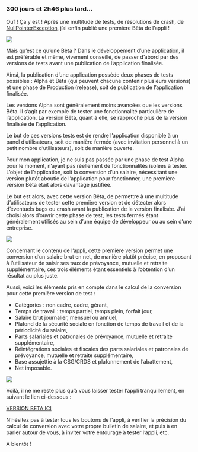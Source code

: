 ---
---
### 300 jours et 2h46 plus tard...


Ouf ! Ça y est ! Après une multitude de tests, de résolutions de crash, de <a href="https://stackoverflow.com/questions/218384/what-is-a-nullpointerexception-and-how-do-i-fix-it" >NullPointerException</a>, j’ai enfin publié une première Bêta de l’appli !

<img src = "https://media.giphy.com/media/l3V0wkQ2KKcAeW8Cs/giphy.gif"/>

Mais qu’est ce qu’une <span class="highlight-span">Bêta</span> ? Dans le développement d’une application, il est préférable et même, vivement conseillé, de passer d’abord par des versions de tests avant une publication de l’application finalisée.

Ainsi, la publication d’une application possède deux phases de tests possibles : <span class="highlight-span">Alpha</span> et <span class="highlight-span">Bêta</span> (qui peuvent chacune contenir plusieurs versions) et une phase de <span class="highlight-span">Production</span> (release), soit de publication de l’application finalisée.

Les versions Alpha sont généralement moins avancées que les versions Bêta. Il s’agit par exemple de tester une fonctionnalité particulière de l’application. La version Bêta, quant à elle, se rapproche plus de la version finalisée de l’application.

Le but de ces versions tests est de rendre l’application disponible à un <span class="highlight-span">panel d’utilisateurs</span>, soit de manière fermée (avec invitation personnel à un petit nombre d’utilisateurs), soit de manière ouverte.

Pour mon application, je ne suis pas passée par une phase de test Alpha pour le moment, n’ayant pas réellement de fonctionnalités isolées à tester. L’objet de l’application, soit la conversion d’un salaire, nécessitant une version plutôt aboutie de l’application pour fonctionner, une première version Bêta était alors davantage justifiée.

Le but est alors, avec cette version Bêta, de permettre à une multitude d’utilisateurs de tester cette première version et de détecter alors d’éventuels <span class="highlight-span">bugs ou crash</span> avant la publication de la version finalisée. J’ai choisi alors d’ouvrir cette phase de test, les tests fermés étant généralement utilisés au sein d’une équipe de développeur ou au sein d’une entreprise.

<img src = "https://media.giphy.com/media/NWg7M1VlT101W/giphy.gif"/>

Concernant le contenu de l’appli, cette première version permet une <span class="highlight-span">conversion d’un salaire brut en net</span>, de manière plutôt précise, en proposant à l’utilisateur de saisir ses taux de prévoyance, mutuelle et retraite supplémentaire, ces trois éléments étant essentiels à l’obtention d’un résultat au plus juste.

Aussi, voici les éléments pris en compte dans le calcul de la conversion pour cette première version de test :

-	Catégories : non cadre, cadre, gérant,
-	Temps de travail : temps partiel, temps plein, forfait jour,
-	Salaire brut journalier, mensuel ou annuel,
-	Plafond de la sécurité sociale en fonction de temps de travail et de la périodicité du salaire,
-	Parts salariales et patronales de prévoyance, mutuelle et retraite supplémentaire,
-	Réintégrations sociales et fiscales des parts salariales et patronales de prévoyance, mutuelle et retraite supplémentaire,
-	Base assujettie à la CSG/CRDS et plafonnement de l’abattement,
-	Net imposable.

<img src = "https://media.giphy.com/media/AXorq76Tg3Vte/giphy.gif"/>

Voilà, il ne me reste plus qu’à vous laisser tester l’appli tranquillement, en suivant le lien ci-dessous : 

<a href="https://play.google.com/apps/testing/brutanet.salaire.italikdesign.com.brutanet">VERSION BETA ICI</a>

N’hésitez pas à tester tous les boutons de l’appli, à vérifier la précision du calcul de conversion avec votre propre bulletin de salaire, et puis à en parler autour de vous, à inviter votre entourage à tester l’appli, etc.

A bientôt !
